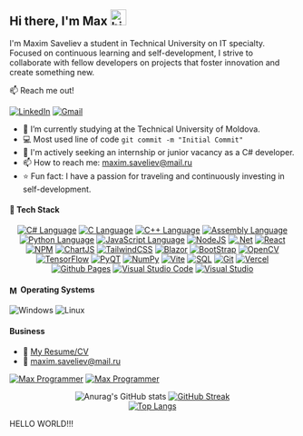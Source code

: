 ## Hi there, I'm Max <img src="https://user-images.githubusercontent.com/1303154/88677602-1635ba80-d120-11ea-84d8-d263ba5fc3c0.gif" width="28px" height="28px" alt="hi">
<p>I'm Maxim Saveliev a student in Technical University on IT specialty. Focused on continuous learning and self-development, I strive to collaborate with fellow developers on projects that foster innovation and create something new.</p>

:mailbox: Reach me out!

[![LinkedIn](https://img.shields.io/badge/Max-%230077B5.svg?style=for-the-badge&logo=linkedin&logoColor=white)](http://www.linkedin.com/in/maxim-saveliev-796358281)
[![Gmail](https://img.shields.io/badge/Max%20Mail-D14836?style=for-the-badge&logo=gmail&logoColor=white)](mailto:maxim.saveliev@mail.ru)

- 🔭 I’m currently studying at the Technical University of Moldova.
- :computer: Most used line of code `git commit -m "Initial Commit"`
- 🤔 I'm actively seeking an internship or junior vacancy as a C# developer.
- 📫 How to reach me: maxim.saveliev@mail.ru
- ⭐ Fun fact: I have a passion for traveling and continuously investing in self-development.

<!--
**MaximSaveliev/MaximSaveliev** is a ✨ _special_ ✨ repository because its `README.md` (this file) appears on your GitHub profile.

Here are some ideas to get you started:

- 🔭 I’m currently working on ...
- 🌱 I’m currently learning ...
- 👯 I’m looking to collaborate on ...
- 🤔 I’m looking for help with ...
- 💬 Ask me about ...
- 📫 How to reach me: ...
- 😄 Pronouns: ...
- ⚡ Fun fact: ...
-->

#### 🥷 Tech Stack
<div align="center">
  
  <!--<img alt="C# Language" src="https://img.shields.io/badge/-C%23-gray.svg?colorA=655BE1&colorB=4F44D6&style=for-the-badge&logo=c-sharp"/>
  <img alt="C Language" src="https://img.shields.io/badge/C-%2300599C.svg?colorA=177bc6&colorB=0065b2&style=for-the-badge&logo=c&logoColor=white"/>
  <img alt="C++ Language" src="https://img.shields.io/badge/C++-%2300599C.svg?colorA=005697&colorB=00427e&style=for-the-badge&logo=c%2B%2B&logoColor=white"/>
  <img alt="Assembly Language" src="https://img.shields.io/badge/ASM-%ASM.svg?colorA=333333&colorB=D14836&style=for-the-badge&logo=asm&logoColor=white"/>
  <img alt="Python Language" src="https://img.shields.io/badge/Python-3670A0?colorA=333333&colorB=3670A0&style=for-the-badge&logo=python&logoColor=ffdd54"/>
  <img alt="JavaScript Language" src="https://img.shields.io/badge/JavaScript-F0DB4F?colorA=333333&colorB=F0DB4F&style=for-the-badge&logo=javascript&logoColor=F0DB4F"/>
  <img alt="NodeJS" src="https://img.shields.io/badge/-Nodejs-6DA55F?colorA=333333&colorB=6DA55F&style=for-the-badge&logo=node.js&logoColor=6DA55F"/>
  <img alt="React" src="https://img.shields.io/badge/-React-%2320232a.svg?colorA=333333&colorB=61dafb&style=for-the-badge&logo=react&logoColor=2361DAFB"/>
  <img alt="TailwindCSS" src="https://img.shields.io/badge/TailwindCSS-%2338B2AC.svg?colorA=333333&colorB=36bdfe&style=for-the-badge&logo=tailwind-css&logoColor=36bdfe"/>-->

  <a href="https://learn.microsoft.com/en-us/dotnet/csharp/" target="_blank"><img alt="C# Language" src="https://img.shields.io/badge/-C%23-gray.svg?colorA=4F44D6&colorB=4F44D6&style=for-the-badge&logo=c-sharp"/></a>
  <a href="https://www.learn-c.org/" target="_blank"><img alt="C Language" src="https://img.shields.io/badge/C-%2300599C.svg?colorA=0065b2&colorB=0065b2&style=for-the-badge&logo=c&logoColor=white"/></a>
  <a href="https://en.cppreference.com/w/" target="_blank"><img alt="C++ Language" src="https://img.shields.io/badge/C++-%2300599C.svg?colorA=005697&colorB=005697&style=for-the-badge&logo=c%2B%2B&logoColor=white"/></a>
  <a href="https://masm32.com/" target="_blank"><img alt="Assembly Language" src="https://img.shields.io/badge/ASM-Assembly-gray.svg?colorA=D14836&colorB=D14836&style=for-the-badge&logo=&logoColor=white"/></a>
  <a href="https://www.python.org/" target="_blank"><img alt="Python Language" src="https://img.shields.io/badge/Python-3670A0?colorA=000000&colorB=000000&style=for-the-badge&logo=python&logoColor=f7cb3f"/></a>
  <a href="https://www.javascripttutorial.net/es6/" target="_blank"><img alt="JavaScript Language" src="https://img.shields.io/badge/JavaScript-F0DB4F?colorA=000000&colorB=000000&style=for-the-badge&logo=javascript&logoColor=f7e018"/></a>
  <a href="https://nodejs.org/en" target="_blank"><img alt="NodeJS" src="https://img.shields.io/badge/-Nodejs-6DA55F?colorA=000000&colorB=000000&style=for-the-badge&logo=node.js&logoColor=6DA55F"/></a>
  <a href="https://dotnet.microsoft.com/en-us/" target="_blank"><img alt=".Net" src="https://img.shields.io/badge/.NET-5C2D91?style=for-the-badge&logo=.net&logoColor=white"/></a>
  <a href="https://legacy.reactjs.org/" target="_blank"><img alt="React" src="https://img.shields.io/badge/-React-%2320232a.svg?colorA=000000&colorB=000000&style=for-the-badge&logo=react&logoColor=2361DAFB"/></a>
  <a href="https://www.npmjs.com/" target="_blank"><img alt="NPM" src="https://img.shields.io/badge/NPM-%23CB3837.svg?style=for-the-badge&logo=npm&logoColor=white"/></a>
  <a href="https://www.chartjs.org/" target="_blank"><img alt="ChartJS" src="https://img.shields.io/badge/chart.js-F5788D.svg?style=for-the-badge&logo=chart.js&logoColor=white"/></a>
  <a href="https://tailwindcss.com/" target="_blank"><img alt="TailwindCSS" src="https://img.shields.io/badge/TailwindCSS-%2338B2AC.svg?colorA=000000&colorB=000000&style=for-the-badge&logo=tailwind-css&logoColor=36bdfe"/></a>
  <a href="https://dotnet.microsoft.com/en-us/apps/aspnet/web-apps/blazor" target="_blank"><img alt="Blazor" src="https://img.shields.io/badge/blazor-%235C2D91.svg?style=for-the-badge&logo=blazor&logoColor=white"/></a>
  <a href="https://getbootstrap.com/" target="_blank"><img alt="BootStrap" src="https://img.shields.io/badge/bootstrap-%238511FA.svg?style=for-the-badge&logo=bootstrap&logoColor=white"/></a>
  <a href="https://opencv.org/" target="_blank"><img alt="OpenCV" src="https://img.shields.io/badge/opencv-%23white.svg?style=for-the-badge&logo=opencv&logoColor=white"/></a>
  <a href="https://www.tensorflow.org/" target="_blank"><img alt="TensorFlow" src="https://img.shields.io/badge/TensorFlow-%23FF6F00.svg?style=for-the-badge&logo=TensorFlow&logoColor=white"/></a>
  <a href="https://www.qt.io/qt-for-python" target="_blank"><img alt="PyQT" src="https://img.shields.io/badge/Qt-%23217346.svg?style=for-the-badge&logo=Qt&logoColor=white"/></a>
  <a href="https://numpy.org/" target="_blank"><img alt="NumPy" src="https://img.shields.io/badge/numpy-%23013243.svg?style=for-the-badge&logo=numpy&logoColor=white"/></a>
  <a href="https://vitejs.dev/" target="_blank"><img alt="Vite" src="https://img.shields.io/badge/vite-%23646CFF.svg?style=for-the-badge&logo=vite&logoColor=white"/></a>
  <a href="https://learn.microsoft.com/en-us/sql/?view=sql-server-ver16" target="_blank"><img alt="SQL" src="https://img.shields.io/badge/SQL-CC2927?style=for-the-badge&logo=microsoft%20sql%20server&logoColor=white"/></a>
  <a href="https://git-scm.com/" target="_blank"><img alt="Git" src="https://img.shields.io/badge/git-%23F05033.svg?style=for-the-badge&logo=git&logoColor=white"/></a>
  <a href="https://vercel.com/" target="_blank"><img alt="Vercel" src="https://img.shields.io/badge/vercel-%23000000.svg?style=for-the-badge&logo=vercel&logoColor=white"/></a>
  <a href="https://pages.github.com/" target="_blank"><img alt="Github Pages" src="https://img.shields.io/badge/github%20pages-121013?style=for-the-badge&logo=github&logoColor=white"/></a>
  <a href="https://code.visualstudio.com/" target="_blank"><img alt="Visual Studio Code" src="https://img.shields.io/badge/Visual%20Studio%20Code-0078d7.svg?style=for-the-badge&logo=visual-studio-code&logoColor=white"/></a>
  <a href="https://visualstudio.microsoft.com/" target="_blank"><img alt="Visual Studio" src="https://img.shields.io/badge/Visual%20Studio-5C2D91.svg?style=for-the-badge&logo=visual-studio&logoColor=white"/></a>
  
</div>

#### <img alt="Man Technologist" src="https://github.com/MaximSaveliev/MaximSaveliev/assets/60519187/c15b1d6a-59f3-4342-b03b-e0b895d8d26a" width="16px" height="16px" align="center"/> Operating Systems
<div>

  <img alt="Windows" src="https://img.shields.io/badge/Windows-%230079d5.svg?style=for-the-badge&logo=Windows%2011&logoColor=white"/>
  <img alt="Linux" src="https://img.shields.io/badge/Linux-FCC624?style=for-the-badge&logo=linux&logoColor=black"/>
  
</div>

#### Business 
- :paperclip: [My Resume/CV](https://github.com/MaximSaveliev/MaximSaveliev/blob/main/MyResume_2023.pdf)
- :email: [maxim.saveliev@mail.ru](mailto:maxim.saveliev@mail.ru)

<a href="https://github.com/MaximSaveliev" target="_blank"><img alt="Max Programmer" src="https://komarev.com/ghpvc/?username=MaximSaveliev&style=flat-square&label=Views&color=000000"/></a>
<a href="https://github.com/MaximSaveliev" target="_blank"><img alt="Max Programmer" src="https://badges.pufler.dev/visits/char-al/maximsaveliev?color=black&logo=github&style=flat-square"/></a>

<div align="center">
  
![Anurag's GitHub stats](https://github-readme-stats.vercel.app/api?username=MaximSaveliev&show_icons=true&theme=tokyonight&card_width=500)
[![GitHub Streak](http://github-readme-streak-stats.herokuapp.com?user=MaximSaveliev&theme=dark)](https://github.com/MaximSaveliev)
<br/>
[![Top Langs](https://github-readme-stats.vercel.app/api/top-langs/?username=MaximSaveliev&layout=compact&card_width=500&theme=tokyonight&card_height=450)](https://github.com/MaximSaveliev)
</div>

HELLO WORLD!!!
